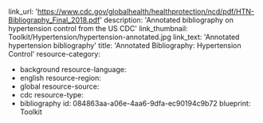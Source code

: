 link_url: 'https://www.cdc.gov/globalhealth/healthprotection/ncd/pdf/HTN-Bibliography_Final_2018.pdf'
description: 'Annotated bibliography on hypertension control from the US CDC'
link_thumbnail: Toolkit/Hypertension/hypertension-annotated.jpg
link_text: 'Annotated hypertension bibliography'
title: 'Annotated Bibliography: Hypertension Control'
resource-category:
  - background
resource-language:
  - english
resource-region:
  - global
resource-source:
  - cdc
resource-type:
  - bibliography
id: 084863aa-a06e-4aa6-9dfa-ec90194c9b72
blueprint: Toolkit
